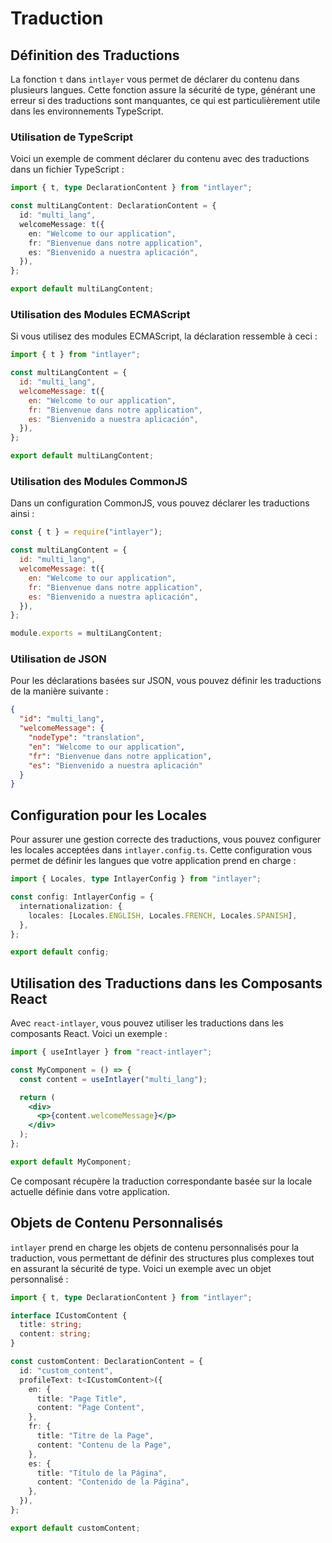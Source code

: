 # Traduction

## Définition des Traductions

La fonction `t` dans `intlayer` vous permet de déclarer du contenu dans plusieurs langues. Cette fonction assure la sécurité de type, générant une erreur si des traductions sont manquantes, ce qui est particulièrement utile dans les environnements TypeScript.

### Utilisation de TypeScript

Voici un exemple de comment déclarer du contenu avec des traductions dans un fichier TypeScript :

```typescript
import { t, type DeclarationContent } from "intlayer";

const multiLangContent: DeclarationContent = {
  id: "multi_lang",
  welcomeMessage: t({
    en: "Welcome to our application",
    fr: "Bienvenue dans notre application",
    es: "Bienvenido a nuestra aplicación",
  }),
};

export default multiLangContent;
```

### Utilisation des Modules ECMAScript

Si vous utilisez des modules ECMAScript, la déclaration ressemble à ceci :

```javascript
import { t } from "intlayer";

const multiLangContent = {
  id: "multi_lang",
  welcomeMessage: t({
    en: "Welcome to our application",
    fr: "Bienvenue dans notre application",
    es: "Bienvenido a nuestra aplicación",
  }),
};

export default multiLangContent;
```

### Utilisation des Modules CommonJS

Dans un configuration CommonJS, vous pouvez déclarer les traductions ainsi :

```javascript
const { t } = require("intlayer");

const multiLangContent = {
  id: "multi_lang",
  welcomeMessage: t({
    en: "Welcome to our application",
    fr: "Bienvenue dans notre application",
    es: "Bienvenido a nuestra aplicación",
  }),
};

module.exports = multiLangContent;
```

### Utilisation de JSON

Pour les déclarations basées sur JSON, vous pouvez définir les traductions de la manière suivante :

```json
{
  "id": "multi_lang",
  "welcomeMessage": {
    "nodeType": "translation",
    "en": "Welcome to our application",
    "fr": "Bienvenue dans notre application",
    "es": "Bienvenido a nuestra aplicación"
  }
}
```

## Configuration pour les Locales

Pour assurer une gestion correcte des traductions, vous pouvez configurer les locales acceptées dans `intlayer.config.ts`. Cette configuration vous permet de définir les langues que votre application prend en charge :

```typescript
import { Locales, type IntlayerConfig } from "intlayer";

const config: IntlayerConfig = {
  internationalization: {
    locales: [Locales.ENGLISH, Locales.FRENCH, Locales.SPANISH],
  },
};

export default config;
```

## Utilisation des Traductions dans les Composants React

Avec `react-intlayer`, vous pouvez utiliser les traductions dans les composants React. Voici un exemple :

```jsx
import { useIntlayer } from "react-intlayer";

const MyComponent = () => {
  const content = useIntlayer("multi_lang");

  return (
    <div>
      <p>{content.welcomeMessage}</p>
    </div>
  );
};

export default MyComponent;
```

Ce composant récupère la traduction correspondante basée sur la locale actuelle définie dans votre application.

## Objets de Contenu Personnalisés

`intlayer` prend en charge les objets de contenu personnalisés pour la traduction, vous permettant de définir des structures plus complexes tout en assurant la sécurité de type. Voici un exemple avec un objet personnalisé :

```typescript
import { t, type DeclarationContent } from "intlayer";

interface ICustomContent {
  title: string;
  content: string;
}

const customContent: DeclarationContent = {
  id: "custom_content",
  profileText: t<ICustomContent>({
    en: {
      title: "Page Title",
      content: "Page Content",
    },
    fr: {
      title: "Titre de la Page",
      content: "Contenu de la Page",
    },
    es: {
      title: "Título de la Página",
      content: "Contenido de la Página",
    },
  }),
};

export default customContent;
```
